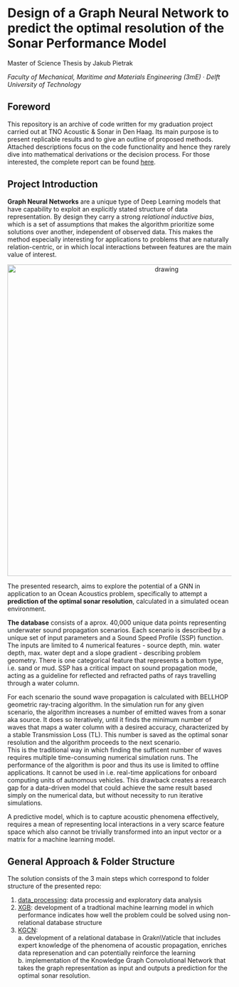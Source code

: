 # Design of a Graph Neural Network to predict the optimal resolution of the Sonar Performance Model
Master of Science Thesis by Jakub Pietrak

_Faculty of Mechanical, Maritime and Materials Engineering (3mE) · Delft University of
Technology_

## Foreword
This repository is an archive of code written for my graduation project carried out at TNO Acoustic & Sonar in Den Haag. 
Its main purpose is to present replicable results and to give an outline of proposed methods. Attached descriptions focus on the code functionality and hence they rarely dive into mathematical derivations or the decision process. For those interested, the complete report can be found [here](https://github.com/kubpie/SPM-Thesis/blob/master/docs/mscThesis.pdf "MSc Thesis Report").

## Project Introduction
**Graph Neural Networks** are a unique type of Deep Learning models that have capability to exploit an explicitly stated structure of data representation. By design they carry a strong _relational inductive bias_, which is a set of assumptions that makes the algorithm prioritize some solutions over another, independent of observed data. This makes the method especially interesting for applications to problems that are naturally relation-centric, or in which local interactions between features are the main value of interest. 
<p align="center">
  <img src="https://github.com/kubpie/SPM-Thesis/blob/master/pics/problem_setup.JPG" alt="drawing" width="700"/>
</p>

The presented research, aims to explore the potential of a GNN in application to an Ocean Acoustics problem, specifically to attempt a **prediction of the optimal sonar resolution**, calculated in a simulated ocean environment. 

**The database** consists of a aprox. 40,000 unique data points representing underwater sound propagation scenarios. Each scenario is described by a unique set of input parameters and a Sound Speed Profile (SSP) function. The inputs are limited to 4 numerical features - source depth, min. water depth, max. water dept and a slope gradient - describing problem geometry. There is one categorical feature that represents a bottom type, i.e. sand or mud. SSP has a critical impact on sound propagation mode, acting as a guideline for reflected and refracted paths of rays travelling through a water column. 

For each scenario the sound wave propagation is calculated with BELLHOP geometric ray-tracing algorithm. In the simulation run for any given scenario, the algorithm increases a number of emitted waves from a sonar aka source. It does so iteratively, until it finds the minimum number of waves that maps a water column with a desired accuracy, characterized by a stable Transmission Loss (TL). This number is saved as the optimal sonar resolution and the algorithm proceeds to the next scenario. <br />
This is the traditional way in which finding the sufficent number of waves requires multiple time-consuming numerical simulation runs. The performance of the algorithm is poor and thus its use is limited to offline applications. It cannot be used in i.e. real-time applications for onboard computing units of autnomous vehicles. This drawback creates a research gap for a data-driven model that could achieve the same result based simply on the numerical data, but without necessity to run iterative simulations.

A predictive model, which is to capture acoustic phenomena effectively, requires a mean of representing local interactions in a very scarce feature space which also cannot be trivially transformed into an input vector or a matrix for a machine learning model.

## General Approach & Folder Structure
The solution consists of the 3 main steps which correspond to folder structure of the presented repo:
1. [data_processing](https://github.com/kubpie/SPM-Thesis/tree/master/data_processing): data processig and exploratory data analysis 
2. [XGB](https://github.com/kubpie/SPM-Thesis/tree/master/XGB): development of a tradtional machine learning model in which performance indicates how well the problem could be solved using non-relational database structure
3. [KGCN](https://github.com/kubpie/SPM-Thesis/tree/master/KGCN): <br />
  a. development of a relational database in Grakn\Vaticle that includes expert knowledge of the phenomena of acoustic propagation, enriches data represenation and can potentially reinforce the learning <br />
  b. implementation of the Knowledge Graph Convolutional Network  that takes the graph representation as input and outputs a prediction for the optimal sonar resolution.
